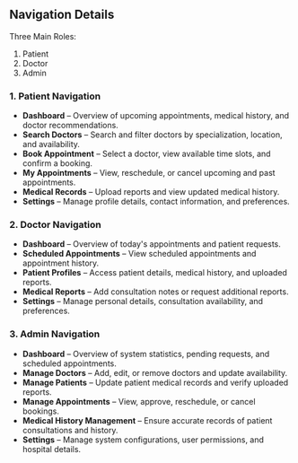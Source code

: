 ## **Navigation Details**

Three Main Roles:

1. Patient
1. Doctor
1. Admin

### **1. Patient Navigation**

- **Dashboard** – Overview of upcoming appointments, medical history, and doctor recommendations.
- **Search Doctors** – Search and filter doctors by specialization, location, and availability.
- **Book Appointment** – Select a doctor, view available time slots, and confirm a booking.
- **My Appointments** – View, reschedule, or cancel upcoming and past appointments.
- **Medical Records** – Upload reports and view updated medical history.
- **Settings** – Manage profile details, contact information, and preferences.

### **2. Doctor Navigation**

- **Dashboard** – Overview of today's appointments and patient requests.
- **Scheduled Appointments** – View scheduled appointments and appointment history.
- **Patient Profiles** – Access patient details, medical history, and uploaded reports.
- **Medical Reports** – Add consultation notes or request additional reports.
- **Settings** – Manage personal details, consultation availability, and preferences.

### **3. Admin Navigation**

- **Dashboard** – Overview of system statistics, pending requests, and scheduled appointments.
- **Manage Doctors** – Add, edit, or remove doctors and update availability.
- **Manage Patients** – Update patient medical records and verify uploaded reports.
- **Manage Appointments** – View, approve, reschedule, or cancel bookings.
- **Medical History Management** – Ensure accurate records of patient consultations and history.
- **Settings** – Manage system configurations, user permissions, and hospital details.
